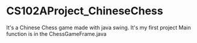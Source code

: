 # CS102AProject_ChineseChess
It's a Chinese Chess game made with java swing. It's my first project
Main function is in the ChessGameFrame.java
